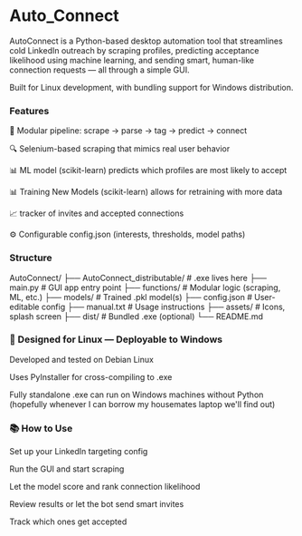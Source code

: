 # Auto_Connect
AutoConnect is a Python-based desktop automation tool that streamlines cold LinkedIn outreach by scraping profiles, predicting acceptance likelihood using machine learning, and sending smart, human-like connection requests — all through a simple GUI.

Built for Linux development, with bundling support for Windows distribution.

### Features
🧩 Modular pipeline: scrape → parse → tag → predict → connect

🔍 Selenium-based scraping that mimics real user behavior

📊 ML model (scikit-learn) predicts which profiles are most likely to accept

📊 Training New Models (scikit-learn) allows for retraining with more data 

📈 tracker of invites and accepted connections

⚙️ Configurable config.json (interests, thresholds, model paths)

### Structure
AutoConnect/
├── AutoConnect_distributable/      # .exe lives here
├── main.py                         # GUI app entry point
├── functions/                      # Modular logic (scraping, ML, etc.)
├── models/                         # Trained .pkl model(s)
├── config.json                     # User-editable config
├── manual.txt                      # Usage instructions
├── assets/                         # Icons, splash screen
├── dist/                           # Bundled .exe (optional)
└── README.md


### 🐧 Designed for Linux — Deployable to Windows
Developed and tested on Debian Linux

Uses PyInstaller for cross-compiling to .exe

Fully standalone .exe can run on Windows machines without Python (hopefully whenever I can borrow my housemates laptop we'll find out)


### 📚 How to Use
Set up your LinkedIn targeting config

Run the GUI and start scraping

Let the model score and rank connection likelihood

Review results or let the bot send smart invites

Track which ones get accepted
